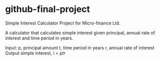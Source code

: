 # github-final-project
Simple Interest Calculator Project for Micro-finance Ltd.

A calculator that calculates simple interest given principal, annual rate of interest and time period in years.

Input:
   p, principal amount
   t, time period in years
   r, annual rate of interest
Output
   simple interest, i = p*t*r
